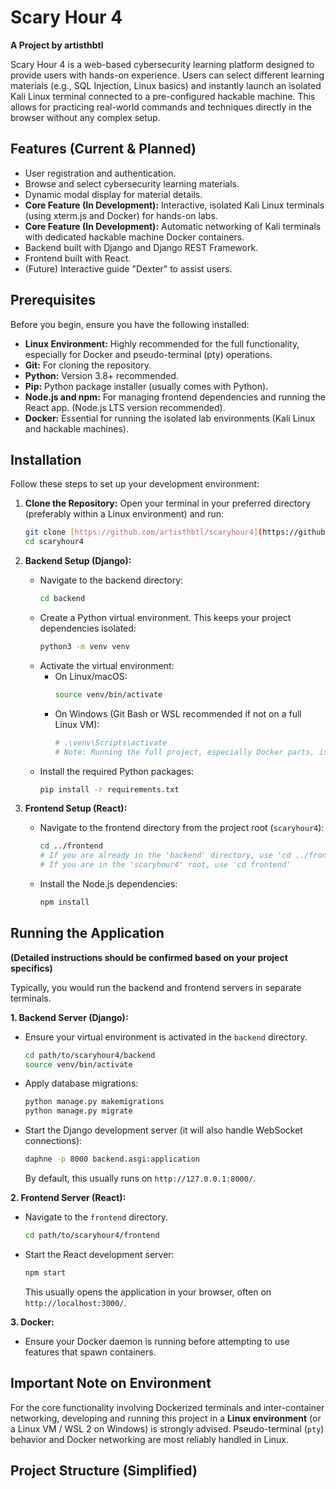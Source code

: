 # Scary Hour 4

**A Project by artisthbtl**

Scary Hour 4 is a web-based cybersecurity learning platform designed to provide users with hands-on experience. Users can select different learning materials (e.g., SQL Injection, Linux basics) and instantly launch an isolated Kali Linux terminal connected to a pre-configured hackable machine. This allows for practicing real-world commands and techniques directly in the browser without any complex setup.

## Features (Current & Planned)

* User registration and authentication.
* Browse and select cybersecurity learning materials.
* Dynamic modal display for material details.
* **Core Feature (In Development):** Interactive, isolated Kali Linux terminals (using xterm.js and Docker) for hands-on labs.
* **Core Feature (In Development):** Automatic networking of Kali terminals with dedicated hackable machine Docker containers.
* Backend built with Django and Django REST Framework.
* Frontend built with React.
* (Future) Interactive guide "Dexter" to assist users.

## Prerequisites

Before you begin, ensure you have the following installed:

* **Linux Environment:** Highly recommended for the full functionality, especially for Docker and pseudo-terminal (pty) operations.
* **Git:** For cloning the repository.
* **Python:** Version 3.8+ recommended.
* **Pip:** Python package installer (usually comes with Python).
* **Node.js and npm:** For managing frontend dependencies and running the React app. (Node.js LTS version recommended).
* **Docker:** Essential for running the isolated lab environments (Kali Linux and hackable machines).

## Installation

Follow these steps to set up your development environment:

1.  **Clone the Repository:**
    Open your terminal in your preferred directory (preferably within a Linux environment) and run:
    ```bash
    git clone [https://github.com/artisthbtl/scaryhour4](https://github.com/artisthbtl/scaryhour4)
    cd scaryhour4
    ```

2.  **Backend Setup (Django):**
    * Navigate to the backend directory:
        ```bash
        cd backend
        ```
    * Create a Python virtual environment. This keeps your project dependencies isolated:
        ```bash
        python3 -m venv venv
        ```
    * Activate the virtual environment:
        * On Linux/macOS:
            ```bash
            source venv/bin/activate
            ```
        * On Windows (Git Bash or WSL recommended if not on a full Linux VM):
            ```bash
            # .\venv\Scripts\activate 
            # Note: Running the full project, especially Docker parts, is best on Linux.
            ```
    * Install the required Python packages:
        ```bash
        pip install -r requirements.txt
        ```

3.  **Frontend Setup (React):**
    * Navigate to the frontend directory from the project root (`scaryhour4`):
        ```bash
        cd ../frontend 
        # If you are already in the 'backend' directory, use 'cd ../frontend'
        # If you are in the 'scaryhour4' root, use 'cd frontend'
        ```
    * Install the Node.js dependencies:
        ```bash
        npm install
        ```

## Running the Application

**(Detailed instructions should be confirmed based on your project specifics)**

Typically, you would run the backend and frontend servers in separate terminals.

**1. Backend Server (Django):**
* Ensure your virtual environment is activated in the `backend` directory.
    ```bash
    cd path/to/scaryhour4/backend
    source venv/bin/activate 
    ```
* Apply database migrations:
    ```bash
    python manage.py makemigrations
    python manage.py migrate
    ```
* Start the Django development server (it will also handle WebSocket connections):
    ```bash
    daphne -p 8000 backend.asgi:application
    ```
    By default, this usually runs on `http://127.0.0.1:8000/`.

**2. Frontend Server (React):**
* Navigate to the `frontend` directory.
    ```bash
    cd path/to/scaryhour4/frontend
    ```
* Start the React development server:
    ```bash
    npm start
    ```
    This usually opens the application in your browser, often on `http://localhost:3000/`.

**3. Docker:**
* Ensure your Docker daemon is running before attempting to use features that spawn containers.

## Important Note on Environment

For the core functionality involving Dockerized terminals and inter-container networking, developing and running this project in a **Linux environment** (or a Linux VM / WSL 2 on Windows) is strongly advised. Pseudo-terminal (`pty`) behavior and Docker networking are most reliably handled in Linux.

## Project Structure (Simplified)